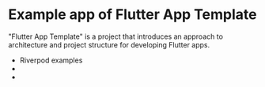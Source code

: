 # Example app of Flutter App Template

"Flutter App Template" is a project that introduces an approach to architecture and project structure for developing Flutter apps.

- Riverpod examples
- 
- 